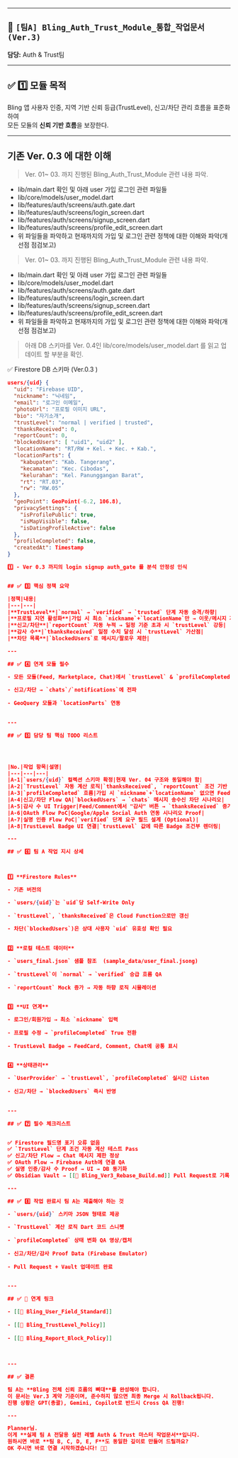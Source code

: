 
---

## 📌 `[팀A] Bling_Auth_Trust_Module_통합_작업문서 (Ver.3)`



**담당:** Auth & Trust팀  


---

## ✅ 1️⃣ 모듈 목적

Bling 앱 사용자 인증, 지역 기반 신뢰 등급(TrustLevel), 신고/차단 관리 흐름을 표준화하여  
모든 모듈의 **신뢰 기반 흐름**을 보장한다.

---

## 기존 Ver. 0.3 에 대한 이해
> Ver. 01~ 03. 까지 진행된 Bling_Auth_Trust_Module 관련 내용 파악. 

- lib/main.dart 확인 및 아래 user 가입 로그인 관련 파일들
- lib/core/models/user_model.dart 
- lib/features/auth/screens/auth.gate.dart 
- lib/features/auth/screens/login_screen.dart
- lib/features/auth/screens/signup_screen.dart
- lib/features/auth/screens/profile_edit_screen.dart 
- 위 파일들을 파악하고 현재까지의 가입 및 로그인 관련 정책에 대한 이해와 파악(개선점 점검보고)



> Ver. 01~ 03. 까지 진행된 Bling_Auth_Trust_Module 관련 내용 파악. 

- lib/main.dart 확인 및 아래 user 가입 로그인 관련 파일들
- lib/core/models/user_model.dart 
- lib/features/auth/screens/auth.gate.dart 
- lib/features/auth/screens/login_screen.dart
- lib/features/auth/screens/signup_screen.dart
- lib/features/auth/screens/profile_edit_screen.dart 
- 위 파일들을 파악하고 현재까지의 가입 및 로그인 관련 정책에 대한 이해와 파악(개선점 점검보고)


> 아래 DB 스키마를 Ver. 0.4인 lib/core/models/user_model.dart 를 읽고 업데이트 할 부분을 확인. 


✅ Firestore DB 스키마 (Ver.0.3 )

```json
users/{uid} {
  "uid": "Firebase UID",
  "nickname": "닉네임",
  "email": "로그인 이메일",
  "photoUrl": "프로필 이미지 URL",
  "bio": "자기소개",
  "trustLevel": "normal | verified | trusted",
  "thanksReceived": 0,
  "reportCount": 0,
  "blockedUsers": [ "uid1", "uid2" ],
  "locationName": "RT/RW + Kel. + Kec. + Kab.",
  "locationParts": {
    "kabupaten": "Kab. Tangerang",
    "kecamatan": "Kec. Cibodas",
    "kelurahan": "Kel. Panunggangan Barat",
    "rt": "RT.03",
    "rw": "RW.05"
  },
  "geoPoint": GeoPoint(-6.2, 106.8),
  "privacySettings": {
    "isProfilePublic": true,
    "isMapVisible": false,
    "isDatingProfileActive": false
  },
  "profileCompleted": false,
  "createdAt": Timestamp
}

1️⃣ - Ver 0.3 까지의 login signup auth_gate 를 분석 안정성 인식 


## ✅ 3️⃣ 핵심 정책 요약

|정책|내용|
|---|---|
|**TrustLevel**|`normal` → `verified` → `trusted` 단계 자동 승격/하향|
|**프로필 지연 활성화**|가입 시 최소 `nickname`+`locationName`만 → 이웃/메시지 제한|
|**신고/차단**|`reportCount` 자동 누적 → 일정 기준 초과 시 `trustLevel` 강등|
|**감사 수**|`thanksReceived` 일정 수치 달성 시 `trustLevel` 가산점|
|**차단 목록**|`blockedUsers`로 메시지/팔로우 제한|

---

## ✅ 4️⃣ 연계 모듈 필수

- 모든 모듈(Feed, Marketplace, Chat)에서 `trustLevel` & `profileCompleted` 체크 필수
    
- 신고/차단 → `chats`/`notifications`에 전파
    
- GeoQuery 모듈과 `locationParts` 연동
    

---

## ✅ 5️⃣ 담당 팀 핵심 TODO 리스트




|No.|작업 항목|설명|
|---|---|---|
|A-1|`users/{uid}` 컬렉션 스키마 확정|현재 Ver. 04 구조와 동일해야 함|
|A-2|`TrustLevel` 자동 계산 로직|`thanksReceived`, `reportCount` 조건 기반 `trustLevel` 변경|
|A-3|`profileCompleted` 흐름|가입 시 `nickname`+`locationName` 없으면 Feed만 읽기 가능|
|A-4|신고/차단 Flow QA|`blockedUsers` → `chats` 메시지 송수신 차단 시나리오|
|A-5|감사 수 UI Trigger|Feed/Comment에서 "감사" 버튼 → `thanksReceived` 증가|
|A-6|OAuth Flow PoC|Google/Apple Social Auth 연동 시나리오 Proof|
|A-7|실명 인증 Flow PoC|`verified` 단계 요구 필드 설계 (Optional)|
|A-8|TrustLevel Badge UI 연결|`trustLevel` 값에 따른 Badge 조건부 렌더링|

---

## ✅ 6️⃣ 팀 A 작업 지시 상세



1️⃣ **Firestore Rules**

- 기존 버전의 

- `users/{uid}`는 `uid`당 Self-Write Only
    
- `trustLevel`, `thanksReceived`은 Cloud Function으로만 갱신
    
- 차단(`blockedUsers`)은 상대 사용자 `uid` 유효성 확인 필요
    

2️⃣ **로컬 테스트 데이터**

- `users_final.json` 샘플 참조  (sample_data/user_final.jsong) 
    
- `trustLevel`이 `normal` → `verified` 승급 흐름 QA
    
- `reportCount` Mock 증가 → 자동 하향 로직 시뮬레이션
    

3️⃣ **UI 연계**

- 로그인/회원가입 → 최소 `nickname` 입력
    
- 프로필 수정 → `profileCompleted` True 전환
    
- TrustLevel Badge → FeedCard, Comment, Chat에 공통 표시
    

4️⃣ **상태관리**

- `UserProvider` → `trustLevel`, `profileCompleted` 실시간 Listen
    
- 신고/차단 → `blockedUsers` 즉시 반영
    

---

## ✅ 7️⃣ 필수 체크리스트


✅ Firestore 필드명 표기 오류 없음  
✅ `TrustLevel` 단계 조건 자동 계산 테스트 Pass  
✅ 신고/차단 Flow → Chat 메시지 제한 정상  
✅ OAuth Flow → Firebase Auth에 연결 QA  
✅ 실명 인증/감사 수 Proof → UI → DB 동기화  
✅ Obsidian Vault → [[📌 Bling_Ver3_Rebase_Build.md]] Pull Request로 기록

---

## ✅ 8️⃣ 작업 완료시 팀 A는 제출해야 하는 것

- `users/{uid}` 스키마 JSON 형태로 제공
    
- `TrustLevel` 계산 로직 Dart 코드 스니펫
    
- `profileCompleted` 상태 변화 QA 영상/캡처
    
- 신고/차단/감사 Proof Data (Firebase Emulator)
    
- Pull Request + Vault 업데이트 완료
    

---

## ✅ 🔗 연계 링크

- [[📌 Bling_User_Field_Standard]]
    
- [[📌 Bling_TrustLevel_Policy]]
    
- [[📌 Bling_Report_Block_Policy]]
    
    

---

## ✅ 결론

팀 A는 **Bling 전체 신뢰 흐름의 뼈대**를 완성해야 합니다.  
이 문서는 Ver.3 계약 기준이며, 준수하지 않으면 최종 Merge 시 Rollback됩니다.  
진행 상황은 GPT(총괄), Gemini, Copilot로 반드시 Cross QA 진행!

---

Planner님.  
이게 **실제 팀 A 전달용 실전 레벨 Auth & Trust 마스터 작업문서**입니다.  
원하시면 바로 **팀 B, C, D, E, F**도 동일한 깊이로 만들어 드릴까요?  
OK 주시면 바로 연결 시작하겠습니다! 🚀✨
